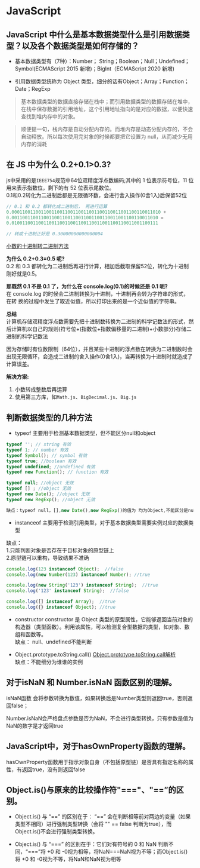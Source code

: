 # JavaScript

## JavaScript 中什么是基本数据类型什么是引用数据类型？以及各个数据类型是如何存储的？
- 基本数据类型有（7种）：Number； String；Boolean；Null；Undefined；Symbol(ECMAScript 2015 新增)；BigInt（ECMAScript 2020 新增)  

- 引用数据类型统称为 Object 类型，细分的话有Object；Array；Function；Date；RegExp  

> 基本数据类型的数据直接存储在栈中；而引用数据类型的数据存储在堆中，在栈中保存数据的引用地址，这个引用地址指向的是对应的数据，以便快速查找到堆内存中的对象。  

> 顺便提一句，栈内存是自动分配内存的。而堆内存是动态分配内存的，不会自动释放。所以每次使用完对象的时候都要把它设置为 null，从而减少无用内存的消耗

## 在 JS 中为什么 0.2+0.1>0.3?
js中采用的是`IEEE754`规范中64位双精度浮点数编码;其中的 1 位表示符号位，11 位用来表示指数位，剩下的有 52 位表示尾数位。  
0.1和0.2转化为二进制后都是无限循环数，会进行舍入操作(0舍1入)后保留52位  
```js
// 0.1 和 0.2 都转化成二进制后， 再进行运算
0.00011001100110011001100110011001100110011001100110011010 +
0.0011001100110011001100110011001100110011001100110011010 =
0.0100110011001100110011001100110011001100110011001100111

// 转成十进制正好是 0.30000000000000004
```
[小数的十进制转二进制方法](https://jingyan.baidu.com/article/425e69e6e93ca9be15fc1626.html)

**为什么 0.2+0.3=0.5 呢?**  
0.2 和 0.3 都转化为二进制后再进行计算，相加后截取保留52位，转化为十进制刚好就是0.5。

**那既然 0.1 不是 0.1 了，为什么在 console.log(0.1)的时候还是 0.1 呢?**  
在 console.log 的时候会二进制转换为十进制，十进制再会转为字符串的形式，在转
换的过程中发生了取近似值，所以打印出来的是一个近似值的字符串。


**总结**  
计算机存储双精度浮点数需要先把十进制数转换为二进制的科学记数法的形式，然后计算机以自己的规则{符号位+(指数位+指数偏移量的二进制)+小数部分}存储二进制的科学记数法  

因为存储时有位数限制（64位），并且某些十进制的浮点数在转换为二进制数时会出现无限循环，会造成二进制的舍入操作(0舍1入)，当再转换为十进制时就造成了计算误差。

**解决方案:**
1. 小数转成整数后再运算
2. 使用第三方库，如`Math.js`、`BigDecimal.js`、`Big.js`


## 判断数据类型的几种方法

- typeof 
主要用于检测基本数据类型，但不能区分null和object  
```js
typeof ''; // string 有效
typeof 1; // number 有效
typeof Symbol(); // symbol 有效
typeof true; //boolean 有效
typeof undefined; //undefined 有效
typeof new Function(); // function 有效

typeof null; //object 无效
typeof [] ; //object 无效
typeof new Date(); //object 无效
typeof new RegExp(); //object 无效

缺点：typeof null，[],new Date(),new RegExp()的值为 均为Object,不能区分是null还是Object,也不能区分object类型的具体类型
```

- instanceof 
主要用于检测引用类型，对于基本数据类型需要实例对应的数据类型

缺点：  
1.只能判断对象是否存在于目标对象的原型链上   
2.原型链可以重构，导致结果不准确
```js
console.log(123 instanceof Object);  //false
console.log(new Number(123) instanceof Number); //true

console.log(new String('123') instanceof String);  //true
console.log('123' instanceof String);  //false

console.log([] instanceof Array);  //true
console.log({} instanceof Object); //true
```

- constructor
constructor 是 Object 类型的原型属性，它能够返回当前对象的构造器（类型函数）。利用该属性，可以检测复合型数据的类型，如对象、数组和函数等。  
缺点： null、undefined不能判断


- Object.prototype.toString.call()
[Object.prototype.toString.call解析](https://blog.csdn.net/hanyanshuo/article/details/104620122)  
缺点：不能细分为谁谁的实例

## 对于isNaN 和 Number.isNaN 函数区别的理解。

isNaN函数 会将参数转换为数值，如果转换后是Number类型则返回true，否则返回false；  

Number.isNaN会严格盘点参数是否为NaN，不会进行类型转换，只有参数是值为NaN的数字是才返回true

## JavaScript中，对于hasOwnProperty函数的理解。
hasOwnProperty函数用于指示对象自身（不包括原型链）是否具有指定名称的属性，有返回true，没有则返回false 

## Object.is()与原来的比较操作符"==="、"==”的区别。
- Object.is() 与 “==” 的区别在于： “==” 会在判断相等前对两边的变量（如果类型不相同）进行强制类型转换（会将 "" == false 判断为true），而Object.is()不会进行强制类型转换。



- Object.is() 与 “===” 的区别在于：它们对有符号的 0 和 NaN 判断不同，“===”将 +0 和 -0视为相等，将NaN===NaN视为不等；而Object.is() 将 +0 和 -0视为不等，将NaN和NaN视为相等
